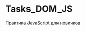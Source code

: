 # Tasks_DOM_JS




[Практика JavaScript для новичков](https://vladimirmakarof.github.io/JS-Practice-for-Beginners/)
